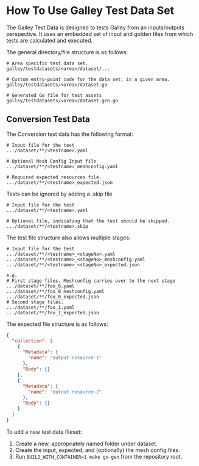 # How To Use Galley Test Data Set

The Galley Test Data is designed to tests Galley from an inputs/outputs
perspective. It uses an embedded set of input and golden files from which
tests are calculated and executed.

The general directory/file structure is as follows:

```plain
# Area specific test data set.
galley/testdatasets/<area>/dataset/...

# Custom entry-point code for the data set, in a given area.
galley/testdatasets/<area>/dataset.go

# Generated Go file for test assets
galley/testdatasets/<area>/dataset.gen.go
```

## Conversion Test Data

The Conversion test data has the following format:

```plain
# Input file for the test
.../dataset/**/<testname>.yaml

# Optional Mesh Config Input file
.../dataset/**/<testname>_meshconfig.yaml

# Required expected resources file.
.../dataset/**/<testname>_expected.json
```

Tests can be ignored by adding a .skip file

```plain
# Input file for the test
.../dataset/**/<testname>.yaml

# Optional file, indicating that the test should be skipped.
.../dataset/**/<testname>.skip
```

The test file structure also allows multiple stages:

```plain
# Input file for the test
.../dataset/**/<testname>_<stageNo>.yaml
.../dataset/**/<testname>_<stageNo>_meshconfig.yaml
.../dataset/**/<testname>_<stageNo>_expected.json

e.g.
# First stage files. Meshconfig carries over to the next stage
.../dataset/**/foo_0.yaml
.../dataset/**/foo_0_meshconfig.yaml
.../dataset/**/foo_0_expected.json
# Second stage files.
.../dataset/**/foo_1.yaml
.../dataset/**/foo_1_expected.json

```

The expected file structure is as follows:

```json
{
  "collection": [
    {
      "Metadata": {
        "name": "output-resource-1"
      },
      "Body": {}
    },
    {
      "Metadata": {
        "name": "outout-resource-2"
      },
      "Body": {}
    }
  ]
}
```

To add a new test data fileset:
 1. Create a new, appropriately named folder under dataset.
 2. Create the input, expected, and (optionally) the mesh config files.
 3. Run `BUILD_WITH_CONTAINER=1 make go-gen` from the repository root.
